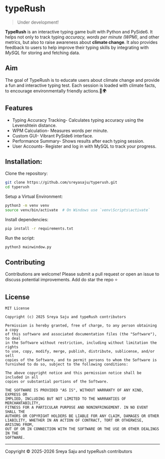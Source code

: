 # typeRush


> Under development!

**TypeRush** is an interactive typing game built with Python and PySide6. It helps not only to track typing *accuracy, words per minute (WPM)*, and other metrics, but also to raise awareness about **climate change**. It also provides feedback to users to help  improve their typing skills by integrating with *MySQL* for storing and fetching data.

## Aim 
The goal of TypeRush is to educate users about climate change and provide a fun and interactive typing test. Each session is loaded with climate facts, to encourage environmentally friendly actions.🌱🌍

## Features 
- Typing Accuracy Tracking- Calculates typing accuracy using the Levenshtein distance.
- WPM Calculation- Measures words per minute.
- Custom GUI- Vibrant PySide6 interface.
- Performance Summary- Shows results after each typing session.
- User Accounts- Register and log in with MySQL to track your progress.

## Installation:

Clone the repository:

```bash
git clone https://github.com/sreyasaju/typerush.git
cd typerush
```

Setup a Virtual Environment:
```bash
python3 -m venv venv
source venv/bin/activate  # On Windows use `venv\Scripts\activate`
```

Install dependencies:
```bash
pip install -r requirements.txt
```
Run the script: 
```bash
python3 mainwindow.py
```

## Contributing
Contributions are welcome! Please submit a pull request or open an issue to discuss potential improvements.
Add do star the repo ⭐️


## License
```
MIT License

Copyright (c) 2025 Sreya Saju and typeRush contributors

Permission is hereby granted, free of charge, to any person obtaining a copy
of this software and associated documentation files (the "Software"), to deal
in the Software without restriction, including without limitation the rights
to use, copy, modify, merge, publish, distribute, sublicense, and/or sell
copies of the Software, and to permit persons to whom the Software is
furnished to do so, subject to the following conditions:

The above copyright notice and this permission notice shall be included in all
copies or substantial portions of the Software.

THE SOFTWARE IS PROVIDED "AS IS", WITHOUT WARRANTY OF ANY KIND, EXPRESS OR
IMPLIED, INCLUDING BUT NOT LIMITED TO THE WARRANTIES OF MERCHANTABILITY,
FITNESS FOR A PARTICULAR PURPOSE AND NONINFRINGEMENT. IN NO EVENT SHALL THE
AUTHORS OR COPYRIGHT HOLDERS BE LIABLE FOR ANY CLAIM, DAMAGES OR OTHER
LIABILITY, WHETHER IN AN ACTION OF CONTRACT, TORT OR OTHERWISE, ARISING FROM,
OUT OF OR IN CONNECTION WITH THE SOFTWARE OR THE USE OR OTHER DEALINGS IN THE
SOFTWARE.
```

<hr>
Copyright © 2025-2026 Sreya Saju and typeRush contributors


